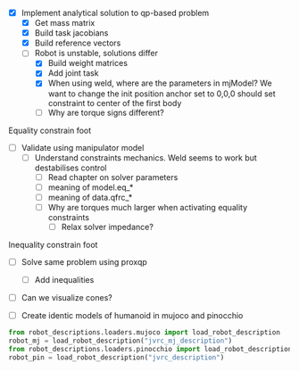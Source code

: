 - [x] Implement analytical solution to qp-based problem
  - [x] Get mass matrix
  - [x] Build task jacobians
  - [x] Build reference vectors
  - [ ] Robot is unstable, solutions differ
    - [x] Build weight matrices
    - [x] Add joint task
    - [x] When using weld, where are the parameters in mjModel? We want to change the init position
          anchor set to 0,0,0 should set constraint to center of the first body
    - [ ] Why are torque signs different?

Equality constrain foot
- [ ] Validate using manipulator model
    - [ ] Understand constraints mechanics. Weld seems to work but destabilises control
      - [ ] Read chapter on solver parameters
      - [ ] meaning of model.eq_*
      - [ ] meaning of data.qfrc_*
      - [ ] Why are torques much larger when activating equality constraints
        - [ ] Relax solver impedance?

Inequality constrain foot
- [ ] Solve same problem using proxqp
  - [ ] Add inequalities
- [ ] Can we visualize cones?

- [ ] Create identic models of humanoid in mujoco and pinocchio
```python
from robot_descriptions.loaders.mujoco import load_robot_description
robot_mj = load_robot_description("jvrc_mj_description")
from robot_descriptions.loaders.pinocchio import load_robot_description
robot_pin = load_robot_description("jvrc_description")
```

